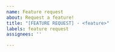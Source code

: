 ```yaml
---
name: Feature request
about: Request a feature!
title: "[FEATURE REQUEST] - <feature>"
labels: feature request
assignees: ''

---
```



